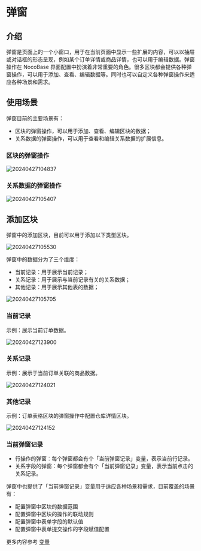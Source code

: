 # 弹窗

## 介绍

弹窗是页面上的一个小窗口，用于在当前页面中显示一些扩展的内容，可以以抽屉或对话框的形态呈现，例如某个订单详情或商品详情，也可以用于编辑数据。弹窗操作在 NocoBase 界面配置中扮演着非常重要的角色。很多区块都会提供各种弹窗操作，可以用于添加、查看、编辑数据等。同时也可以自定义各种弹窗操作来适应各种场景和需求。

## 使用场景

弹窗目前的主要场景有：

- 区块的弹窗操作，可以用于添加、查看、编辑区块的数据；
- 关系数据的弹窗操作，可以用于查看和编辑关系数据的扩展信息。

### 区块的弹窗操作

![20240427104837](https://static-docs.nocobase.com/20240427104837.png)

### 关系数据的弹窗操作

![20240427105407](https://static-docs.nocobase.com/20240427105407.png)

## 添加区块

弹窗中的添加区块，目前可以用于添加以下类型区块。

![20240427105530](https://static-docs.nocobase.com/20240427105530.png)

弹窗中的数据分为了三个维度：

- 当前记录：用于展示当前记录；
- 关系记录：用于展示与当前记录有关的关系数据；
- 其他记录：用于展示其他表的数据；

![20240427105705](https://static-docs.nocobase.com/20240427105705.png)

### 当前记录

示例：展示当前订单数据。


![20240427123900](https://static-docs.nocobase.com/20240427123900.gif)

### 关系记录

示例：展示于当前订单关联的商品数据。


![20240427124021](https://static-docs.nocobase.com/20240427124021.gif)

### 其他记录

示例：订单表格区块的弹窗操作中配置仓库详情区块。

![20240427124152](https://static-docs.nocobase.com/20240427124152.gif)
### 当前弹窗记录

- 行操作的弹窗：每个弹窗都会有个「当前弹窗记录」变量，表示当前行记录。
- 关系字段的弹窗：每个弹窗都会有个「当前弹窗记录」变量，表示当前点击的关系记录。

弹窗中也提供了「当前弹窗记录」变量用于适应各种场景和需求，目前覆盖的场景有：

- 配置弹窗中区块的数据范围
- 配置弹窗中区块的操作的联动规则
- 配置弹窗中表单字段的默认值
- 配置弹窗中表单提交操作的字段赋值配置


更多内容参考 [变量](/handbook/ui/variables)
